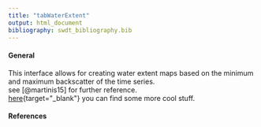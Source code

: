 ```yaml
---
title: "tabWaterExtent"
output: html_document
bibliography: swdt_bibliography.bib
---
```


#### General

This interface allows for creating water extent maps based on the minimum and maximum backscatter of the time series.  
see [@martinis15] for further reference.  
[here](http://rmarkdown.rstudio.com){target="_blank"} you can find some more cool stuff.

#### References
